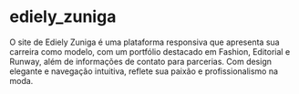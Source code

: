 # ediely_zuniga
O site de Ediely Zuniga é uma plataforma responsiva que apresenta sua carreira como modelo, com um portfólio destacado em Fashion, Editorial e Runway, além de informações de contato para parcerias. Com design elegante e navegação intuitiva, reflete sua paixão e profissionalismo na moda.
